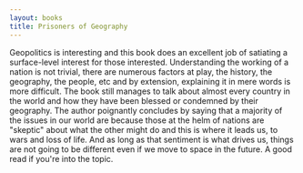 ```yaml
---
layout: books
title: Prisoners of Geography
---
```


Geopolitics is interesting and this book does an excellent job of satiating a surface-level interest for those interested. Understanding the working of a nation is not trivial, there are numerous factors at play, the history, the geography, the people, etc and by extension, explaining it in mere words is more difficult. The book still manages to talk about almost every country in the world and how they have been blessed or condemned by their geography. The author poignantly concludes by saying that a majority of the issues in our world are because those at the helm of nations are "skeptic" about what the other might do and this is where it leads us, to wars and loss of life. And as long as that sentiment is what drives us, things are not going to be different even if we move to space in the future. A good read if you're into the topic.
